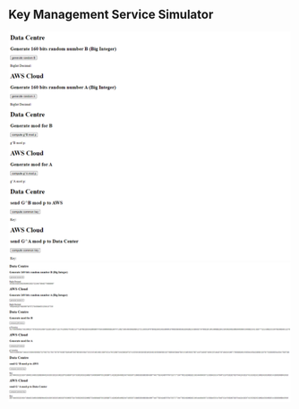 ## Key Management Service Simulator 


![html file without output](/images/sample.png)
![html file with sample output](/images/demo.png)

